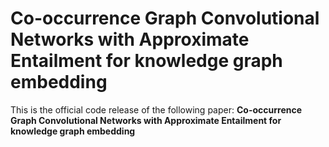 # Co-occurrence Graph Convolutional Networks with Approximate Entailment for knowledge graph embedding

This is the official code release of the following paper: **Co-occurrence Graph Convolutional Networks with Approximate Entailment for knowledge graph embedding**

